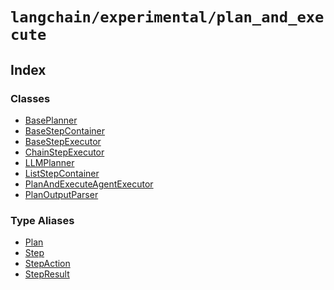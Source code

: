 `langchain/experimental/plan_and_execute`
=========================================

Index[​](#index "Direct link to Index")
---------------------------------------

### Classes[​](#classes "Direct link to Classes")

*   [BasePlanner](/docs/api/experimental_plan_and_execute/classes/BasePlanner)
*   [BaseStepContainer](/docs/api/experimental_plan_and_execute/classes/BaseStepContainer)
*   [BaseStepExecutor](/docs/api/experimental_plan_and_execute/classes/BaseStepExecutor)
*   [ChainStepExecutor](/docs/api/experimental_plan_and_execute/classes/ChainStepExecutor)
*   [LLMPlanner](/docs/api/experimental_plan_and_execute/classes/LLMPlanner)
*   [ListStepContainer](/docs/api/experimental_plan_and_execute/classes/ListStepContainer)
*   [PlanAndExecuteAgentExecutor](/docs/api/experimental_plan_and_execute/classes/PlanAndExecuteAgentExecutor)
*   [PlanOutputParser](/docs/api/experimental_plan_and_execute/classes/PlanOutputParser)

### Type Aliases[​](#type-aliases "Direct link to Type Aliases")

*   [Plan](/docs/api/experimental_plan_and_execute/types/Plan)
*   [Step](/docs/api/experimental_plan_and_execute/types/Step)
*   [StepAction](/docs/api/experimental_plan_and_execute/types/StepAction)
*   [StepResult](/docs/api/experimental_plan_and_execute/types/StepResult)